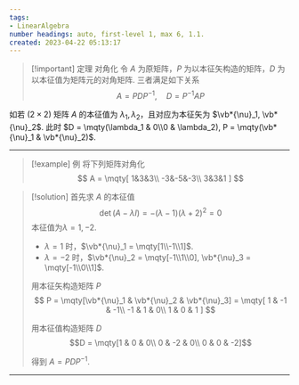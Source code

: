 ```yaml
---
tags:
- LinearAlgebra
number headings: auto, first-level 1, max 6, 1.1.
created: 2023-04-22 05:13:17
---
```


>[!important] 定理 对角化
>令 $A$ 为原矩阵，$P$ 为以本征矢构造的矩阵，$D$ 为以本征值为矩阵元的对角矩阵. 三者满足如下关系
>$$
>A = PDP^{-1},\quad D = P^{-1}AP
>$$

如若 $(2 \times 2)$ 矩阵 $A$ 的本征值为 $\lambda_1, \lambda_2$，且对应为本征矢为 $\vb*{\nu}_1, \vb*{\nu}_2$.
此时 $D = \mqty(\lambda_1 & 0\\0 & \lambda_2), P = \mqty(\vb*{\nu}_1 & \vb*{\nu}_2)$. 

---

>[!example] 例
> 将下列矩阵对角化
> $$
> A = \mqty[
> 1&3&3\\
> -3&-5&-3\\
> 3&3&1
> ]
> $$

>[!solution]
> 首先求 $A$ 的本征值
> $$\det(A-\lambda I) = -(\lambda-1)(\lambda+2)^2 = 0$$
> 本征值为$\lambda = 1, -2$.
> - $\lambda=1$ 时，$\vb*{\nu}_1 = \mqty[1\\-1\\1]$. 
> - $\lambda=-2$ 时，$\vb*{\nu}_2 = \mqty[-1\\1\\0], \vb*{\nu}_3 = \mqty[-1\\0\\1]$.
> 
> 用本征矢构造矩阵 $P$
> $$
> P = \mqty[\vb*{\nu}_1 & \vb*{\nu}_2 & \vb*{\nu}_3]
> = \mqty[
> 1 & -1 & -1\\
> -1 & 1 & 0\\
> 1 & 0 & 1
> ]
> $$
> 
> 用本征值构造矩阵 $D$
> $$D = \mqty[1 & 0 & 0\\
> 0 & -2 & 0\\
> 0 & 0 & -2]$$
>
> 得到 $A = PDP^{-1}$.

---


